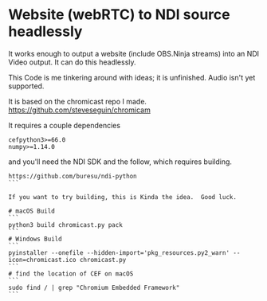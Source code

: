 # Website (webRTC) to NDI source headlessly

It works enough to output a website (include OBS.Ninja streams) into an NDI Video output. It can do this headlessly.

This Code is me tinkering around with ideas; it is unfinished. Audio isn't yet supported.

It is based on the chromicast repo I made. https://github.com/steveseguin/chromicam 

It requires a couple dependencies

```
cefpython3>=66.0
numpy>=1.14.0
```

and you'll need the NDI SDK and the follow, which requires building.
````
https://github.com/buresu/ndi-python
```

If you want to try building, this is Kinda the idea.  Good luck.  

# macOS Build
```
python3 build chromicast.py pack
```
# Windows Build
```
pyinstaller --onefile --hidden-import='pkg_resources.py2_warn' --icon=chromicast.ico chromicast.py
```
# find the location of CEF on macOS
```
sudo find / | grep "Chromium Embedded Framework"
```

